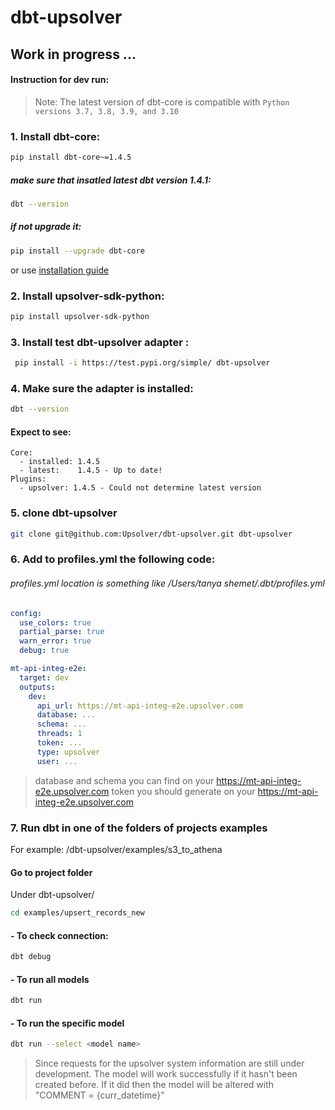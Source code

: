 # dbt-upsolver

## Work in progress ...

#### Instruction for dev run:

> Note: The latest version of dbt-core is compatible with `Python versions 3.7, 3.8, 3.9, and 3.10`

### 1. Install dbt-core:
```sh
pip install dbt-core~=1.4.5
```
##### make sure that insatled latest dbt version  1.4.1:
```sh
dbt --version
```
##### if not upgrade it:
```sh
pip install --upgrade dbt-core
```
or use [installation guide](https://docs.getdbt.com/docs/get-started/installation)

### 2. Install upsolver-sdk-python:
```sh
pip install upsolver-sdk-python
```
### 3. Install test dbt-upsolver adapter :

```sh
 pip install -i https://test.pypi.org/simple/ dbt-upsolver
```
### 4. Make sure the adapter is installed:
```sh
dbt --version
```
#### Expect to see:
```
Core:
  - installed: 1.4.5
  - latest:    1.4.5 - Up to date!
Plugins:
  - upsolver: 1.4.5 - Could not determine latest version
```

### 5. clone dbt-upsolver
```sh
git clone git@github.com:Upsolver/dbt-upsolver.git dbt-upsolver
```

###  6.  Add to profiles.yml the following code:
###### profiles.yml location is something like /Users/tanya shemet/.dbt/profiles.yml
```yml
config:
  use_colors: true
  partial_parse: true
  warn_error: true
  debug: true

mt-api-integ-e2e:
  target: dev
  outputs:
    dev:
      api_url: https://mt-api-integ-e2e.upsolver.com
      database: ...
      schema: ...
      threads: 1
      token: ...
      type: upsolver
      user: ...
```
> database and schema  you can find on your https://mt-api-integ-e2e.upsolver.com
> token you should  generate on your https://mt-api-integ-e2e.upsolver.com

###  7. Run dbt in one of the folders of projects examples
For example: /dbt-upsolver/examples/s3_to_athena
#### Go to project folder
Under dbt-upsolver/
```sh
cd examples/upsert_records_new
```
#### - To check connection:
```sh
dbt debug
```
#### - To run all models
```sh
dbt run
```
#### - To run the specific model
```sh
dbt run --select <model name>
```

> Since requests for the upsolver system information are still under development.
The model will work successfully if it hasn't been created before. If it did then the model will be altered with "COMMENT = {curr_datetime}"
